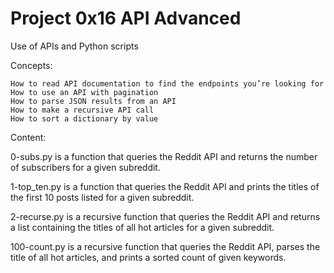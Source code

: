 # Project 0x16 API Advanced

Use of APIs and Python scripts

Concepts:

    How to read API documentation to find the endpoints you’re looking for
    How to use an API with pagination
    How to parse JSON results from an API
    How to make a recursive API call
    How to sort a dictionary by value

Content:

0-subs.py is a function that queries the Reddit API and returns the number of subscribers for a given subreddit.

1-top_ten.py is a function that queries the Reddit API and prints the titles of the first 10 posts listed for a given subreddit.

2-recurse.py is a recursive function that queries the Reddit API and returns a list containing the titles of all hot articles for a given subreddit.

100-count.py is a recursive function that queries the Reddit API, parses the title of all hot articles, and prints a sorted count of given keywords.
